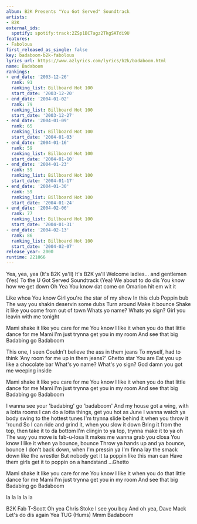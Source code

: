 ```yaml
---
album: B2K Presents "You Got Served" Soundtrack
artists:
- B2K
external_ids:
  spotify: spotify:track:2ZSp1BC7agz2TkgSATdi9U
features:
- Fabolous
first_released_as_single: false
key: badaboom-b2k-fabolous
lyrics_url: https://www.azlyrics.com/lyrics/b2k/badaboom.html
name: Badaboom
rankings:
- end_date: '2003-12-26'
  rank: 91
  ranking_list: Billboard Hot 100
  start_date: '2003-12-20'
- end_date: '2004-01-02'
  rank: 79
  ranking_list: Billboard Hot 100
  start_date: '2003-12-27'
- end_date: '2004-01-09'
  rank: 65
  ranking_list: Billboard Hot 100
  start_date: '2004-01-03'
- end_date: '2004-01-16'
  rank: 59
  ranking_list: Billboard Hot 100
  start_date: '2004-01-10'
- end_date: '2004-01-23'
  rank: 59
  ranking_list: Billboard Hot 100
  start_date: '2004-01-17'
- end_date: '2004-01-30'
  rank: 59
  ranking_list: Billboard Hot 100
  start_date: '2004-01-24'
- end_date: '2004-02-06'
  rank: 77
  ranking_list: Billboard Hot 100
  start_date: '2004-01-31'
- end_date: '2004-02-13'
  rank: 86
  ranking_list: Billboard Hot 100
  start_date: '2004-02-07'
release_year: 2000
runtime: 221066
---
```

Yea, yea, yea
(It's B2K ya'll) It's B2K ya'll
Welcome ladies... and gentlemen
(Yes) To the U Got Served Soundtrack
(Yea) We about to do dis
You know how we get down
Oh Yea
You know dat
come on
Omarion hit em wit it



Like whoa
You know
Girl you're the star of my show
In this club
Poppin bub
The way you shakin deservin some dubs
Turn around
Make it bounce
Shake it like you come from out of town
Whats yo name?
Whats yo sign?
Girl you leavin with me tonight



Mami shake it like you care for me
You know I like it when you do that little dance for me
Mami I'm just trynna get you in my room
And see that big Badabing go Badaboom



This one, I seen
Couldn't believe the ass in them jeans
To myself, had to think
'Any room for me up in them jeans?'
Ghetto star
You are
Eat you up like a chocolate bar
What's yo name?
What's yo sign?
God damn you got me weeping inside



Mami shake it like you care for me
You know I like it when you do that little dance for me
Mami I'm just trynna get you in my room
And see that big Badabing go Badaboom



I wanna see your 'badabing' go 'badaboom'
And my house got a wing, with a lotta rooms
I can do a lotta things, get you hot as June
I wanna watch ya body swing to the hottest tunes
I'm trynna slide behind it when you throw it 'round
So I can ride and grind it, when you slow it down
Bring it from the top, then take it to da bottom
I'm clingin to ya top, trynna make it to ya oh
The way you move is fab-u-losa
It makes me wanna grab you closa
You know I like it when ya bounce, bounce
Throw ya hands up and ya bounce, bounce
I don't back down, when I'm pressin ya
I'm finna lay the smack down like the wrestler
But nobody get it ta poppin like this man can
Have them girls get it to poppin on a handstand
...Ghetto



Mami shake it like you care for me
You know I like it when you do that little dance for me
Mami I'm just trynna get you in my room
And see that big Badabing go Badaboom

la la la la la



B2K
Fab
T-Scott
Oh yea Chris Stoke I see you boy
And oh yea, Dave Mack
Let's do dis again
Yea
TUG
(Hums)
Mmm Badaboom
